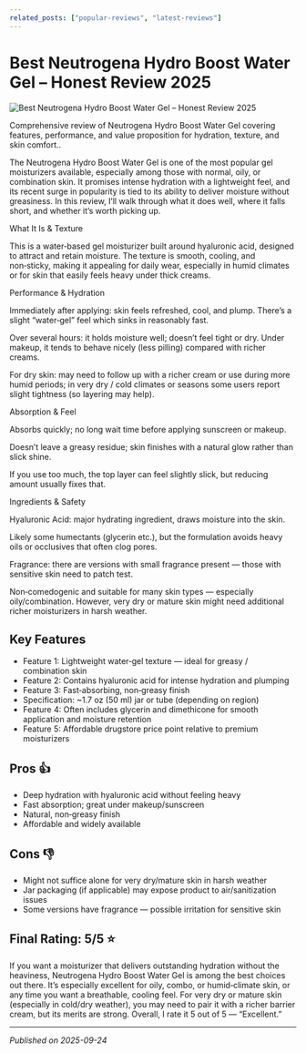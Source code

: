 ```yaml
---
related_posts: ["popular-reviews", "latest-reviews"]
---
```


# Best Neutrogena Hydro Boost Water Gel – Honest Review 2025

![Best Neutrogena Hydro Boost Water Gel – Honest Review 2025](https://post.healthline.com/wp-content/uploads/2022/01/1826371-Neutrogena-Hydro-Boost-Water-Gel-Review-1296x728-Header-c0dcdf.jpg)

 Comprehensive review of Neutrogena Hydro Boost Water Gel covering features, performance, and value proposition for hydration, texture, and skin comfort..

The Neutrogena Hydro Boost Water Gel is one of the most popular gel moisturizers available, especially among those with normal, oily, or combination skin. It promises intense hydration with a lightweight feel, and its recent surge in popularity is tied to its ability to deliver moisture without greasiness. In this review, I’ll walk through what it does well, where it falls short, and whether it’s worth picking up.

What It Is & Texture

This is a water‑based gel moisturizer built around hyaluronic acid, designed to attract and retain moisture. The texture is smooth, cooling, and non‑sticky, making it appealing for daily wear, especially in humid climates or for skin that easily feels heavy under thick creams.

Performance & Hydration

Immediately after applying: skin feels refreshed, cool, and plump. There’s a slight “water‑gel” feel which sinks in reasonably fast.

Over several hours: it holds moisture well; doesn’t feel tight or dry. Under makeup, it tends to behave nicely (less pilling) compared with richer creams.

For dry skin: may need to follow up with a richer cream or use during more humid periods; in very dry / cold climates or seasons some users report slight tightness (so layering may help).

Absorption & Feel

Absorbs quickly; no long wait time before applying sunscreen or makeup.

Doesn’t leave a greasy residue; skin finishes with a natural glow rather than slick shine.

If you use too much, the top layer can feel slightly slick, but reducing amount usually fixes that.

Ingredients & Safety

Hyaluronic Acid: major hydrating ingredient, draws moisture into the skin.

Likely some humectants (glycerin etc.), but the formulation avoids heavy oils or occlusives that often clog pores.

Fragrance: there are versions with small fragrance present — those with sensitive skin need to patch test.

Non‑comedogenic and suitable for many skin types — especially oily/combination. However, very dry or mature skin might need additional richer moisturizers in harsh weather.


## Key Features

- Feature 1: Lightweight water‑gel texture — ideal for greasy / combination skin
- Feature 2: Contains hyaluronic acid for intense hydration and plumping
- Feature 3: Fast‑absorbing, non‑greasy finish
- Specification: ~1.7 oz (50 ml) jar or tube (depending on region)
- Feature 4: Often includes glycerin and dimethicone for smooth application and moisture retention
- Feature 5: Affordable drugstore price point relative to premium moisturizers



## Pros 👍

- Deep hydration with hyaluronic acid without feeling heavy
- Fast absorption; great under makeup/sunscreen
- Natural, non‑greasy finish
- Affordable and widely available



## Cons 👎

- Might not suffice alone for very dry/mature skin in harsh weather
- Jar packaging (if applicable) may expose product to air/sanitization issues
- Some versions have fragrance — possible irritation for sensitive skin


## Final Rating: 5/5 ⭐

If you want a moisturizer that delivers outstanding hydration without the heaviness, Neutrogena Hydro Boost Water Gel is among the best choices out there. It’s especially excellent for oily, combo, or humid‑climate skin, or any time you want a breathable, cooling feel. For very dry or mature skin (especially in cold/dry weather), you may need to pair it with a richer barrier cream, but its merits are strong. Overall, I rate it 5 out of 5 — “Excellent.”



---

*Published on 2025-09-24*